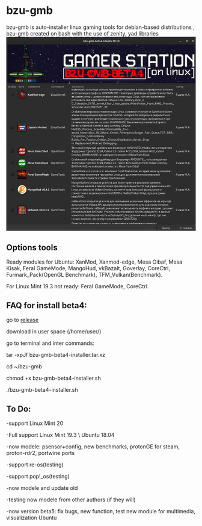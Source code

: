 # bzu-gmb
bzu-gmb is auto-installer linux gaming tools for debian-based distributions , bzu-gmb created on bash with the use of zenity, yad libraries
<img src="image/bzu-gmb-beta4.png" alt="My cool logo"/>

Options tools
----------
Ready modules for Ubuntu: XanMod, Xanmod-edge, Mesa Oibaf, Mesa Kisak, Feral GameMode, MangoHud, vkBazalt, Goverlay, CoreCtrl, Furmark_Pack(OpenGL Benchmark), TFM_Vulkan(Benchmark).

For Linux Mint 19.3 not ready: Feral GameMode, CoreCtrl.


FAQ for install beta4:
------------

go to [release](https://github.com/redrootmin/bzu-gmb/releases)

download in user space (/home/user/)

go to terminal and inter commands:

tar -xpJf bzu-gmb-beta4-installer.tar.xz

cd ~/bzu-gmb

chmod +x bzu-gmb-beta4-installer.sh

./bzu-gmb-beta4-installer.sh

To Do:
-----

-support Linux Mint 20

-Full support Linux Mint 19.3 \ Ubuntu 18.04

-now modele: psensor+config, new benchmarks, protonGE for steam, proton-rdr2, portwine ports

-support re-os(testing)

-support pop!_os(testing)

-now modele and update old

-testing now modele from other authors (if they will)

-now version beta5: fix bugs, new function, test new module for multimedia, visualization Ubuntu


